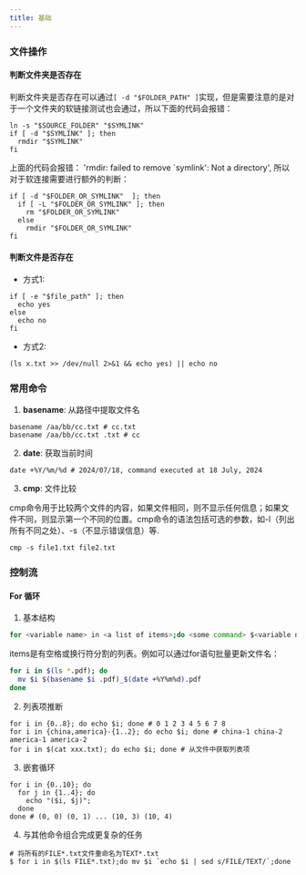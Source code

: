 ```yaml
---
title: 基础
---
```


### 文件操作

#### 判断文件夹是否存在

  判断文件夹是否存在可以通过`[ -d "$FOLDER_PATH" ]`实现，但是需要注意的是对于一个文件夹的软链接测试也会通过，所以下面的代码会报错：

  ```shell
  ln -s "$SOURCE_FOLDER" "$SYMLINK"
  if [ -d "$SYMLINK" ]; then
    rmdir "$SYMLINK"
  fi
  ```
  上面的代码会报错： 'rmdir: failed to remove `symlink': Not a directory',
  所以对于软连接需要进行额外的判断：

  ```shell
  if [ -d "$FOLDER_OR_SYMLINK"  ]; then
    if [ -L "$FOLDER_OR_SYMLINK" ]; then
      rm "$FOLDER_OR_SYMLINK"
    else
      rmdir "$FOLDER_OR_SYMLINK"
  fi
  ```

#### 判断文件是否存在

- 方式1:

```shell
if [ -e "$file_path" ]; then
  echo yes
else
  echo no
fi
```

- 方式2:

```shell
(ls x.txt >> /dev/null 2>&1 && echo yes) || echo no
```

### 常用命令

1. __basename__: 从路径中提取文件名

```shell
basename /aa/bb/cc.txt # cc.txt
basename /aa/bb/cc.txt .txt # cc
```

2. __date__: 获取当前时间

```shell
date +%Y/%m/%d # 2024/07/18, command executed at 18 July, 2024
```

3. __cmp__: 文件比较

cmp命令用于比较两个文件的内容，如果文件相同，则不显示任何信息；如果文件不同，则显示第一个不同的位置。cmp命令的语法包括可选的参数，如-l（列出所有不同之处）、-s（不显示错误信息）等.

```shell
cmp -s file1.txt file2.txt
```

### 控制流

#### For 循环

1. 基本结构

```bash
for <variable name> in <a list of items>;do <some command> $<variable name>;done;
```

  items是有空格或换行符分割的列表。例如可以通过for语句批量更新文件名：

  ```bash
  for i in $(ls *.pdf); do
    mv $i $(basename $i .pdf)_$(date +%Y%m%d).pdf
  done
  ```
2. 列表项推断

```shell
for i in {0..8}; do echo $i; done # 0 1 2 3 4 5 6 7 8
for i in {china,america}-{1..2}; do echo $i; done # china-1 china-2 america-1 america-2
for i in $(cat xxx.txt); do echo $i; done # 从文件中获取列表项
```

3. 嵌套循环

```shell
for i in {0..10}; do
  for j in {1..4}; do
    echo "($i, $j)";
  done
done # (0, 0) (0, 1) ... (10, 3) (10, 4)
```

4. 与其他命令组合完成更复杂的任务

```shell
# 将所有的FILE*.txt文件重命名为TEXT*.txt
$ for i in $(ls FILE*.txt);do mv $i `echo $i | sed s/FILE/TEXT/`;done
```